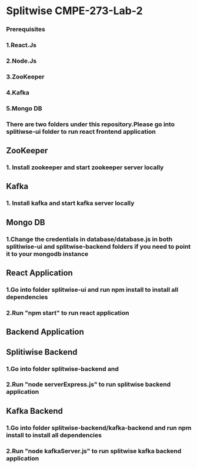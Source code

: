 # Splitwise CMPE-273-Lab-2
### Prerequisites
### 1.React.Js
### 2.Node.Js
### 3.ZooKeeper
### 4.Kafka
### 5.Mongo DB
### There are two folders under this repository.Please go into splitiwse-ui folder to run react frontend application
## ZooKeeper
### 1. Install zookeeper and start zookeeper server locally
## Kafka
### 1. Install kafka and start kafka server locally
## Mongo DB
### 1.Change the credentials in database/database.js in both splitiwise-ui and splitwise-backend folders if you need to point it to your mongodb instance
## React Application
### 1.Go into folder splitwise-ui and run npm install to install all dependencies
### 2.Run "npm start" to run react application 
## Backend Application
## Splitiwise Backend
### 1.Go into folder splitwise-backend and 
### 2.Run "node serverExpress.js" to run splitwise backend application
## Kafka Backend
### 1.Go into folder splitwise-backend/kafka-backend and run npm install to install all dependencies
### 2.Run "node kafkaServer.js" to run splitwise kafka backend application
